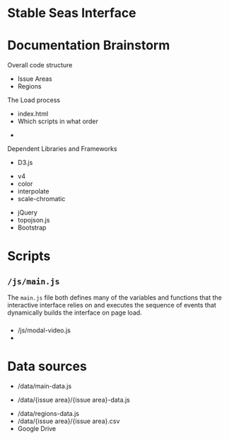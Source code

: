 Stable Seas Interface
=====================

# Documentation Brainstorm

Overall code structure
- Issue Areas
- Regions

The Load process
- index.html
- Which scripts in what order
*

Dependent Libraries and Frameworks
- D3.js
* v4
* color
* interpolate
* scale-chromatic
- jQuery
- topojson.js
- Bootstrap

# Scripts

## ``` /js/main.js ```

The ```main.js``` file both defines many of the variables and functions that the interactive interface relies on and executes the sequence of events that dynamically builds the interface  on page load. 

###

- /js/modal-video.js
-

# Data sources
- /data/main-data.js
* /data/{issue area}/{issue area}-data.js
- /data/regions-data.js
- /data/{issue area}/{issue area}.csv
- Google Drive
